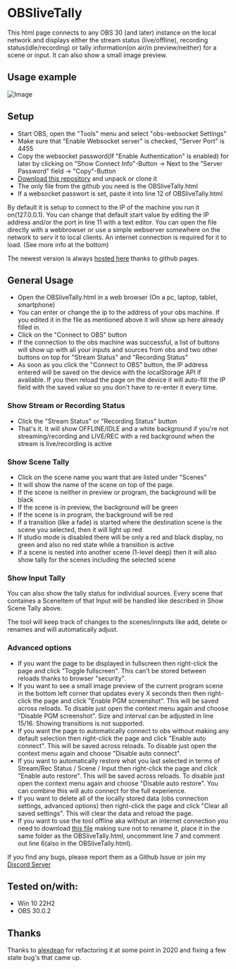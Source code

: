 # OBSliveTally

This html page connects to any OBS 30 (and later) instance on the local network and displays either the stream status (live/offline), recording status(idle/recording) or tally information(on air/in preview/neither) for a scene or input. It can also show a small image preview.

## Usage example

![Image](https://cdn.lebaston100.de/git/obslivetally/animation_small.gif)

## Setup

- Start OBS, open the "Tools" menu and select "obs-websocket Settings"
- Make sure that "Enable Websocket server" is checked, "Server Port" is 4455
- Copy the websocket password(If "Enable Authentication" is enabled) for later by clicking on "Show Connect Info"-Button -> Next to the "Server Password" field -> "Copy"-Button
- [Download this repository](https://github.com/lebaston100/OBSliveTally/archive/master.zip) and unpack or clone it
- The only file from the github you need is the OBSliveTally.html
- If a websocket passwort is set, paste it into line 12 of OBSliveTally.html

By default it is setup to connect to the IP of the machine you run it on(127.0.0.1). You can change that default start value by editing the IP address and/or the port in line 11 with a text editor.
You can open the file directly with a webbrowser or use a simple webserver somewhere on the network to serv it to local clients.
An internet connection is required for it to load. (See more info at the bottom)

The newest version is always [hosted here](http://lebaston100.github.io/OBSliveTally/OBSliveTally.html) thanks to github pages.

## General Usage
- Open the OBSliveTally.html in a web browser (On a pc, laptop, tablet, smartphone)
- You can enter or change the ip to the address of your obs machine. If you edited it in the file as mentioned above it will show up here already filled in.
- Click on the "Connect to OBS" button
- If the connection to the obs machine was successful, a list of buttons will show up with all your inputs and sources from obs and two other buttons on top for "Stream Status" and "Recording Status"
- As soon as you click the "Connect to OBS" button, the IP address entered will be saved on the device with the localStorage API if available. If you then reload the page on the device it will auto-fill the IP field with the saved value so you don't have to re-enter it every time.

### Show Stream or Recording Status
- Click the "Stream Status" or "Recording Status" button
- That's it. It will show OFFLINE/IDLE and a white background if you're not streaming/recording and LIVE/REC with a red background when the stream is live/recording is active

### Show Scene Tally
- Click on the scene name you want that are listed under "Scenes"
- It will show the name of the scene on top of the page.
- If the scene is neither in preview or program, the background will be black
- If the scene is in preview, the background will be green
- If the scene is in program, the background will be red
- If a transition (like a fade) is started where the destination scene is the scene you selected, then it will light up red
- If studio mode is disabled there will be only a red and black display, no green and also no red state while a transition is active
- If a scene is nested into another scene (1-level deep) then it will also show tally for the scenes including the selected scene

### Show Input Tally
You can also show the tally status for individual sources. Every scene that containes a SceneItem of that Input will be handled like described in Show Scene Tally above.

The tool will keep track of changes to the scenes/innputs like add, delete or renames and will automatically adjust.

### Advanced options
- If you want the page to be displayed in fullscreen then right-click the page and click "Toggle fullscreen". This can't be stored between reloads thanks to browser "security".
- If you want to see a small image preview of the current program scene in the bottom left corner that updates every X seconds then then right-click the page and click "Enable PGM screenshot". This will be saved across reloads. To disable just open the context menu again and choose "Disable PGM screenshot". Size and interval can be adjusted in line 15/16. Showing transitions is not supported.
- If you want the page to automatically connect to obs without making any default selection then right-click the page and click "Enable auto connect". This will be saved across reloads. To disable just open the context menu again and choose "Disable auto connect".
- If you want to automatically restore what you last selected in terms of Stream/Rec Status / Scene / Input then right-click the page and click "Enable auto restore". This will be saved across reloads. To disable just open the context menu again and choose "Disable auto restore". You can combine this will auto connect for the full experience.
- If you want to delete all of the locally stored data (obs connection settings, advanced options) then right-click the page and click "Clear all saved settings". This will clear the data and reload the page.
- If you want to use the tool offline aka without an internet connection you need to download [this file](https://cdn.jsdelivr.net/npm/obs-websocket-js@5.0/dist/obs-ws.min.js) making sure not to rename it, place it in the same folder as the OBSliveTally.html, uncomment line 7 and comment out line 6(also in the OBSliveTally.html).

If you find any bugs, please report them as a Github Issue or join my [Discord Server](https://discord.gg/PCYQJwX)

## Tested on/with:
- Win 10 22H2
- OBS 30.0.2

## Thanks

Thanks to [alexdean](https://github.com/alexdean) for refactoring it at some point in 2020 and fixing a few state bug's that came up.